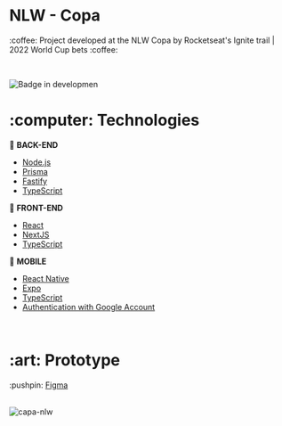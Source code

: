 # NLW - Copa

<p>:coffee: Project developed at the NLW Copa by Rocketseat's Ignite trail | 2022 World Cup bets :coffee:</p>
<br />

![Badge in developmen](http://img.shields.io/static/v1?label=STATUS&message=FINISHED&color=GREEN&style=for-the-badge)

<h1>:computer: Technologies</h1>

:wrench: <b>BACK-END</b>
- <a href="https://nodejs.org/en/docs/">Node.js</a> 
- <a href="https://www.prisma.io/">Prisma</a> 
- <a href="https://www.fastify.io/">Fastify</a> 
- <a href="https://www.typescriptlang.org/">TypeScript</a> 

:art: <b>FRONT-END</b>
- <a href="https://pt-br.reactjs.org/">React</a> 
- <a href="https://nextjs.org/">NextJS</a> 
- <a href="https://www.typescriptlang.org/">TypeScript</a> 

:iphone: <b>MOBILE</b>
- <a href="https://reactnative.dev/">React Native</a> 
- <a href="https://expo.dev/">Expo</a>
- <a href="https://www.typescriptlang.org/">TypeScript</a>
- <a href="https://docs.expo.dev/guides/authentication/#google">Authentication with Google Account</a>

<br />

<h1>:art: Prototype</h1>
:pushpin: <a href="https://www.figma.com/community/file/1169028343875283461">Figma</a>
<br /><br />

![capa-nlw](https://user-images.githubusercontent.com/20993374/199374042-c1ee8ae9-e707-4705-8327-01719f6fdf7f.png)


